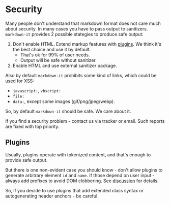 # Security

Many people don't understand that markdown format does not care much about
security. In many cases you have to pass output to sanitizers. `markdown-it`
provides 2 possible stategies to produce safe output:

1. Don't enable HTML. Extend markup features with [plugins](https://www.npmjs.org/browse/keyword/markdown-it-plugin). We think it's the best choice and use it by default.
   - That's ok for 99% of user needs.
   - Output will be safe without sanitizer.
2. Enable HTML and use external sanitizer package.

Also by default `markdown-it` prohibits some kind of links, which could be used
for XSS:

- `javascript:`, `vbscript:`
- `file:`
- `data:`, except some images (gif/png/jpeg/webp).

So, by default `markdown-it` should be safe. We care about it.

If you find a security problem - contact us via tracker or email. Such reports
are fixed with top priority.


## Plugins

Usually, plugins operate with tokenized content, and that's enough to provide
safe output.

But there is one non-evident case you should know - don't allow plugins to
generate arbitrary element `id` and `name`. If those depend on user input -
always add prefixes to avoid DOM clobbering. See [discussion](https://github.com/markdown-it/markdown-it/issues/28) for details.

So, if you decide to use plugins that add extended class syntax or
autogenerating header anchors - be careful.
